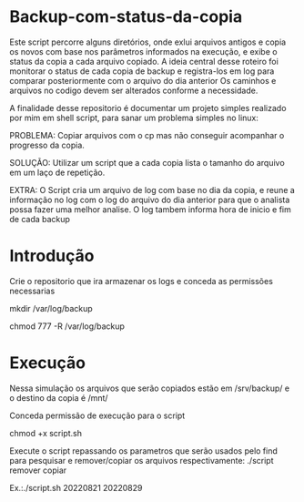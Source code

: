 # Backup-com-status-da-copia
Este script percorre alguns diretórios, onde exlui arquivos antigos e copia os novos com base nos parâmetros informados na execução, e exibe o status da copia a cada arquivo copiado.
A ideia central desse roteiro foi monitorar o status de cada copia de backup e registra-los em log para comparar posteriormente com o arquivo do dia anterior
Os caminhos e arquivos no codigo devem ser alterados conforme a necessidade.

A finalidade desse repositorio é documentar um projeto simples realizado por mim em shell script, para sanar um problema simples no linux:

PROBLEMA: Copiar arquivos com o cp mas não conseguir acompanhar o progresso da copia.

SOLUÇÃO: Utilizar um script que a cada copia lista o tamanho do arquivo em um laço de repetição. 

EXTRA: O Script cria um arquivo de log com base no dia da copia, e reune a informação no log com o log do arquivo do dia anterior para que o analista possa fazer uma melhor analise. O log tambem informa hora de inicio e fim de cada backup 

# Introdução
Crie o repositorio que ira armazenar os logs e conceda as permissões necessarias

mkdir /var/log/backup

chmod 777 -R /var/log/backup

# Execução
Nessa simulação os arquivos que serão copiados estão em /srv/backup/ e o destino da copia é /mnt/

Conceda permissão de execução para o script

chmod +x script.sh

Execute o script repassando os parametros que serão usados pelo find para pesquisar e remover/copiar os arquivos respectivamente:
./script remover copiar

Ex.:./script.sh 20220821 20220829
